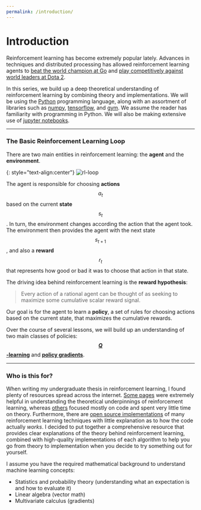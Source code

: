 ```yaml
---
permalink: /introduction/
---
```


# Introduction

Reinforcement learning has become extremely popular lately. Advances in techniques and distributed processing has allowed reinforcement learning agents to [beat the world champion at Go](https://deepmind.com/research/alphago/) and [play competitively against world leaders at Dota 2](https://openai.com/five/).

In this series, we build up a deep theoretical understanding of reinforcement learning by combining theory and implementations. We will be using the [Python](https://www.python.org/) programming language, along with an assortment of libraries such as [numpy](https://www.numpy.org), [tensorflow](https://www.tensorflow.org/), and [gym](https://gym.openai.com/). We assume the reader has familiarity with programming in Python. We will also be making extensive use of [jupyter notebooks](https://jupyter.org/).

***

### The Basic Reinforcement Learning Loop

There are two main entities in reinforcement learning: the **agent** and the **environment**.

{: style="text-align:center"}
![rl-loop]({{site.url}}/assets/images/rl.png)

The agent is responsible for choosing **actions** $$ a_t $$ based on the current **state** $$ s_t $$. In turn, the environment changes according the action that the agent took. The environment then provides the agent with the next state $$s_{t+1}$$, and also a **reward** $$ r_t $$ that represents how good or bad it was to choose that action in that state.

The driving idea behind reinforcement learning is the **reward hypothesis**:

> Every action of a rational agent can be thought of as seeking to maximize some cumulative scalar reward signal.

Our goal is for the agent to learn a **policy**, a set of rules for choosing actions based on the current state, that maximizes the cumulative rewards.

Over the course of several lessons, we will build up an understanding of two main classes of policies: [**$$ Q $$ -learning**]({{site.url}}/q-learning) and [**policy gradients**]({{site.url}}/policy-gradients).

***
### Who is this for?

When writing my undergraduate thesis in reinforcement learning, I found plenty of resources spread across the internet. [Some pages](https://medium.com/@jonathan_hui) were extremely helpful in understanding the theoretical underpinnings of reinforcement learning, whereas [others](https://medium.com/emergent-future/simple-reinforcement-learning-with-tensorflow-part-0-q-learning-with-tables-and-neural-networks-d195264329d0) focused mostly on code and spent very little time on theory. Furthermore, there are [open source implementations](https://github.com/openai/baselines) of many reinforcement learning techniques with little explanation as to how the code actually *works*. I decided to put together a comprehensive resource that provides clear explanations of the theory behind reinforcement learning, combined with high-quality implementations of each algorithm to help you go from theory to implementation when you decide to try something out for yourself.

I assume you have the required mathematical background to understand machine learning concepts:

- Statistics and probability theory (understanding what an expectation is and how to evaluate it)
- Linear algebra (vector math)
- Multivariate calculus (gradients)
